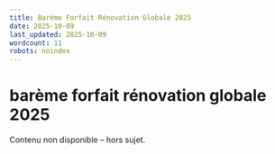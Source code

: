 ```yaml
---
title: Barème Forfait Rénovation Globale 2025
date: 2025-10-09
last_updated: 2025-10-09
wordcount: 11
robots: noindex
---
```


# barème forfait rénovation globale 2025

Contenu non disponible – hors sujet.